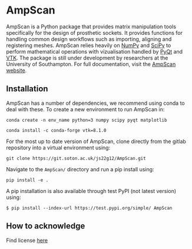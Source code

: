 AmpScan
=======

AmpScan is a Python package that provides matrix manipulation tools specifically for 
the design of prosthetic sockets. It provides functions for handling common design workflows 
such as importing, aligning and registering meshes. AmpScan relies heavily on [NumPy](http://www.numpy.org/) 
and [SciPy](https://www.scipy.org/) to perform mathematical operations with vizualisation handled by 
[PyQt](https://riverbankcomputing.com/software/pyqt/intro) and [VTK](https://www.vtk.org/). The package is 
still under development by researchers at the University of Southampton. For full documentation, 
visit the [AmpScan website](https://ampscan.readthedocs.io/en/latest/).

Installation
------------

AmpScan has a number of dependencies, we recommend using conda to deal with these. To create a new 
environment to run AmpScan in:  

``conda create -n env_name python=3 numpy scipy pyqt matplotlib``

``conda install -c conda-forge vtk=8.1.0``

For the most up to date version of AmpScan, clone directly from the gitlab repository into a virtual environment using:

``git clone https://git.soton.ac.uk/js22g12/AmpScan.git``

Navigate to the `AmpScan/` directory and run a pip install using:

``pip install -e .``

A pip installation is also available through test PyPI (not latest version) using:

``$ pip install --index-url https://test.pypi.org/simple/ AmpScan``


## How to acknowledge

Find license [here](../LICENSE)

